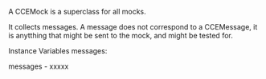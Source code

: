 A CCEMock is a superclass for all mocks.

It collects messages. A message does not correspond to a CCEMessage, it is anytthing that might be sent to the mock, and might be tested for.

Instance Variables
	messages:		<Object>

messages
	- xxxxx
